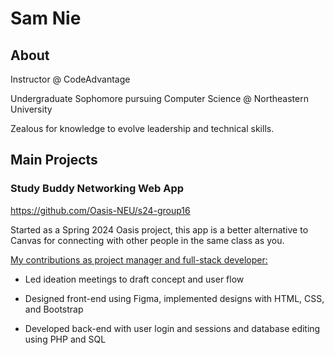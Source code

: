 # Sam Nie

## About
Instructor @ CodeAdvantage 

Undergraduate Sophomore pursuing Computer Science @ Northeastern University 

Zealous for knowledge to evolve leadership and technical skills.


## Main Projects


### Study Buddy Networking Web App

https://github.com/Oasis-NEU/s24-group16

Started as a Spring 2024 Oasis project, 
this app is a better alternative to Canvas for connecting with other people in the same class as you.



<ins>My contributions as project manager and full-stack developer:</ins>

 - Led ideation meetings to draft concept and user flow 

 - Designed front-end using Figma, implemented designs with HTML, CSS, and Bootstrap 

 - Developed back-end with user login and sessions and database editing using PHP and SQL




<!--
**SamNie2027/SamNie2027** is a ✨ _special_ ✨ repository because its `README.md` (this file) appears on your GitHub profile.

Here are some ideas to get you started:

random change

- 🌱 I’m currently learning ...
- 👯 I’m looking to collaborate on ...
- 🤔 I’m looking for help with ...
- 💬 Ask me about ...
- 📫 How to reach me: ...
- 😄 Pronouns: ...
- ⚡ Fun fact: ...
-->
